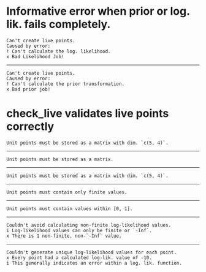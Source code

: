 # Informative error when prior or log. lik. fails completely.

    Can't create live points.
    Caused by error:
    ! Can't calculate the log. likelihood.
    x Bad Likelihood Job!

---

    Can't create live points.
    Caused by error:
    ! Can't calculate the prior transformation.
    x Bad prior job!

# check_live validates live points correctly

    Unit points must be stored as a matrix with dim. `c(5, 4)`.

---

    Unit points must be stored as a matrix.

---

    Unit points must be stored as a matrix with dim. `c(5, 4)`.

---

    Unit points must contain only finite values.

---

    Unit points must contain values within [0, 1].

---

    Couldn't avoid calculating non-finite log-likelihood values.
    i Log-likelihood values can only be finite or `-Inf`.
    x There is 1 non-finite, non-`-Inf` value.

---

    Couldn't generate unique log-likelihood values for each point.
    x Every point had a calculated log-lik. value of -10.
    i This generally indicates an error within a log. lik. function.


